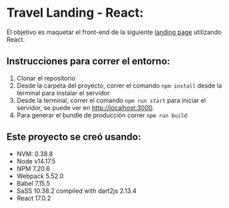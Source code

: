 # Travel Landing - React:

El objetivo es maquetar el front-end de la siguiente [landing page](https://www.figma.com/file/Y22JQLLqEAN7bd40q0ZW3g/Travel?node-id=108%3A84) utilizando React.

## Instrucciones para correr el entorno:
1. Clonar el repositorio
2. Desde la carpeta del proyecto, correr el comando `npm install` desde la terminal para instalar el servidor
3. Desde la terminal, correr el comando `npm run start` para iniciar el servidor, se puede ver en [http://localhost:3000](http://localhost:3000).
4. Para generar el bundle de producción correr `npm run build`



## Este proyecto se creó usando:
* NVM: 0.38.8
* Node v14.17.5
* NPM 7.20.6
* Webpack 5.52.0
* Babel 7.15.5
* SaSS 10.38.2 compiled with dart2js 2.13.4
* React 17.0.2
